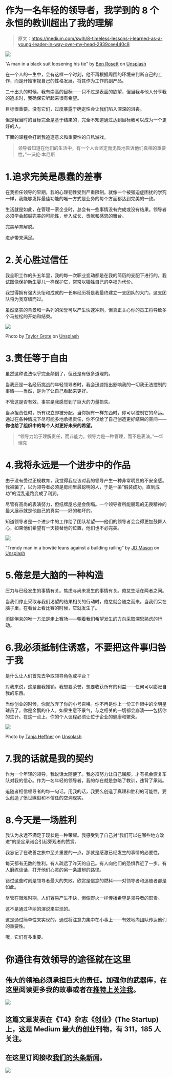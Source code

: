 # 作为一名年轻的领导者，我学到的 8 个永恒的教训超出了我的理解

> 原文：<https://medium.com/swlh/8-timeless-lessons-i-learned-as-a-young-leader-in-way-over-my-head-2939cee440c8>

![](img/22ab502bc50d25fdc6e77c7694eb6c66.png)

“A man in a black suit loosening his tie” by [Ben Rosett](https://unsplash.com/@spiritvisionstudios?utm_source=medium&utm_medium=referral) on [Unsplash](https://unsplash.com?utm_source=medium&utm_medium=referral)

在一个人的一生中，会有这样一个时刻，他不再根据周围的环境来判断自己的工作，而是开始审视自己的性格发展，将其作为工作的副产品。

二十出头的时候，我有崇高的目标——只不过是表面的欲望，但当我与他人分享我的追求时，我确保它听起来很有希望。

目标很重要。没有它们，过度暴露于确定性会让我们陷入深深的沮丧。

但是我当时的目标完全是基于结果的，完全不知道通过达到目标我可以成为一个更好的人。

下面的课程会打断我追逐意义和重要性的自私游戏。

> 领导者知道在他们的生活中，有一个人会坚定而无畏地告诉他们真相的重要性。”—沃伦·本尼斯

# 1.追求完美是愚蠢的差事

在我担任领导的早期，我的心理韧性受到严重限制。就像一个被强迫症困扰的学究一样，我能够发挥最佳功能的唯一方式是业务的每个方面都达到完美的一致。

生活就是如此，在管理一家企业时，总会有一些事情没有完成或没有结果。领导者必须学会超越完美的可能性，步入成长、贡献和感恩的舞台。

完美孕育解脱。

进步带来满足。

# 2.关心胜过信任

我全职工作的头五年里，我的每一次职业变动都是在我的简历的支配下进行的。我试图像保护新生婴儿一样保护它，常常以牺牲自己的幸福为代价。

我觉得拥有强大头衔和成就的一长串经历将是我最终建立一支团队的大门，这支团队将为我穿墙而过。

虽然坚实的背景和一系列的荣誉可以产生快速冲刺，但真正关心你的员工将导致多个马拉松的开始和结束。

![](img/d467a8baa7263629b7a30a8e680156bd.png)

Photo by [Taylor Grote](https://unsplash.com/@taylor_grote?utm_source=medium&utm_medium=referral) on [Unsplash](https://unsplash.com?utm_source=medium&utm_medium=referral)

# 3.责任等于自由

虽然这种说法似乎完全颠倒了，但还是有很多道理的。

当我还是一名经历挑战的年轻领导者时，我会迅速指出影响我的一切我无法控制的事情——当然，是为了让自己看起来更好。

不管这是否有效，事实是我感觉到了巨大的力量损失。

当承担责任时，所有权立即被分配。当你拥有一样东西时，你可以控制它的命运。通过在各种情况下尽可能多地承担责任，你不仅给了自己创造更好结果的空间——**你也给了组织中的每个人对更好未来的希望。**

> “领导力始于理解责任，而非能力。领导力是一种管理，而不是表演。”—华理克

# 4.我将永远是一个进步中的作品

由于没有受过正规教育，我觉得我应该对我的领导产生一种非常明显的不安全感。我被骗了，以为领导者必须是房间里最聪明的人，于是一条“假装成功，直到成功”的混乱道路变成了利润。

尽管有高尚的表演努力，但纸牌屋总是会倒塌。一个领导者所能展现的无畏精神的最大展示就是他自己的真实——好的和坏的。

知道领导者是一个进步中的工作给了团队希望——他们的领导者会变得更加鼓舞人心，如果他们希望有一天接替他的位置，他们也不必完美。

![](img/2053e9d26e466b6696e1e8abe751e4bf.png)

“Trendy man in a bowtie leans against a building railing” by [JD Mason](https://unsplash.com/@jmason?utm_source=medium&utm_medium=referral) on [Unsplash](https://unsplash.com?utm_source=medium&utm_medium=referral)

# 5.倦怠是大脑的一种构造

压力与已经发生的事情有关。焦虑与尚未发生的事情有关。倦怠生活在两者之间。

当我们停止采取与我们渴望的结果相关的行动时，倦怠就会随之而来。当我们呆在脑子里，在看台上看比赛的时候，它就发生了。

消除倦怠的唯一方法是走上赛场——朝着我们希望发生的方向采取深思熟虑的行动。

# 6.我必须抵制住诱惑，不要把这件事归咎于我

是什么让人们首先去争取领导角色或平台？

对我来说，这是自我推销。我想要荣誉，想要收获所有的利益——任何可以膨胀自我的东西。

当你创业的时候，你就放弃了你的小号召唤。你不再是你上一份工作眼中的全明星球员了。你是金鹅的仆人。如果生意不景气，与之相关的一切都会崩溃——包括你的生计。在这一点上，你的个人议程必须让位于企业的健康和繁荣。

![](img/cd46536544ead8421678b658cc26a2b2.png)

Photo by [Tanja Heffner](https://unsplash.com/@tanjaheffner?utm_source=medium&utm_medium=referral) on [Unsplash](https://unsplash.com?utm_source=medium&utm_medium=referral)

# 7.我的话就是我的契约

作为一个年轻的领导，我说话太随便了。我必须努力让自己屈服，才有机会恢复车队对我的信心。作为一名年轻的领导者，我的存在就是忽略了教训，违背了承诺。

追随者相信领导者的每一句话。用我的话，我要么创造了真理和胜利的可能性，要么创造了愤世嫉俗和不信任的空洞现实。

# 8.今天是一场胜利

我认为永远不满足于现状是一种荣耀。我感受到了自己对“我们可以在哪些地方改进”的坚定承诺会引起旁观者的赞赏。

我忘记了在改善之旅中至关重要的一点，那就是感激已经发生的事情的必要性。

每天都有无数的胜利。有人疏远了昨天的自己。有人向他们的恐惧靠近了一步。有人磨练谈话，打开他们心灵的另一条雄辩的路径。

错过这些时刻是领导者最大的失败。欣赏是信念的燃料——对领导者和追随者都是如此。

尽管在艰难时期，人们容易产生不快，但像野火一样传播希望是领导者的职责。

这不是通过华丽的演说来实现的。

这是通过简单性来实现的，通过将注意力集中在小事上——有效地向团队传达他们的重要性。

哦，它们有多重要。

# 你通往有效领导的途径就在这里

## 伟大的领袖必须承担巨大的责任。加强你的武器库，在这里阅读更多我的故事或者在[推特上关注我](https://mobile.twitter.com/DanielJWhalen)。

[![](img/308a8d84fb9b2fab43d66c117fcc4bb4.png)](https://medium.com/swlh)

## 这篇文章发表在《T4》杂志《创业》(The Startup)上，这是 Medium 最大的创业刊物，有 311，185 人关注。

## 在这里订阅接收[我们的头条新闻](http://growthsupply.com/the-startup-newsletter/)。

[![](img/b0164736ea17a63403e660de5dedf91a.png)](https://medium.com/swlh)